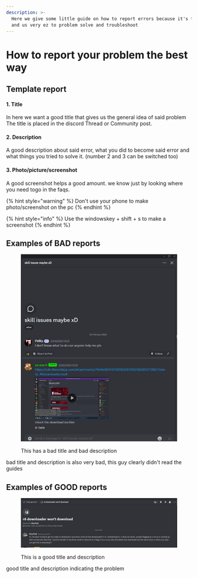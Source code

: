 ```yaml
---
description: >-
  Here we give some little guide on how to report errors because it's for you
  and us very ez to problem solve and troubleshoot
---
```


# How to report your problem the best way

## Template report

#### 1. Title

In here we want a good title that gives us the general idea of said problem\
The title is placed in the discord Thread or Community post.

#### 2. Description

A good description about said error, what you did to become said error and what things you tried to solve it. (number 2 and 3 can be switched too)

#### 3. Photo/picture/screenshot

A good screenshot helps a good amount. we know just by looking where you need togo in the faqs.

{% hint style="warning" %}
Don't use your phone to make photo/screenshot on the pc
{% endhint %}

{% hint style="info" %}
Use the windowskey + shift + s to make a screenshot
{% endhint %}

## Examples of BAD reports

<figure><img src="../.gitbook/assets/image (4).png" alt=""><figcaption><p>This has a bad title and bad description </p></figcaption></figure>

bad title and description is also very bad, this guy clearly didn't read the guides

## Examples of GOOD reports

<figure><img src="../.gitbook/assets/image (1).png" alt=""><figcaption><p>This is a good title and description</p></figcaption></figure>

good title and description indicating the problem
